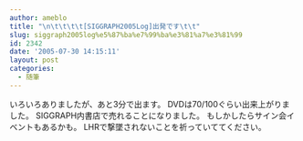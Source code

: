 ```yaml
---
author: ameblo
title: "\n\t\t\t\t[SIGGRAPH2005Log]出発です\t\t"
slug: siggraph2005log%e5%87%ba%e7%99%ba%e3%81%a7%e3%81%99
id: 2342
date: '2005-07-30 14:15:11'
layout: post
categories:
  - 随筆
---
```


いろいろありましたが、あと3分で出ます。 DVDは70/100ぐらい出来上がりました。 SIGGRAPH内書店で売れることになりました。 もしかしたらサイン会イベントもあるかも。 LHRで撃墜されないことを祈っていててください。